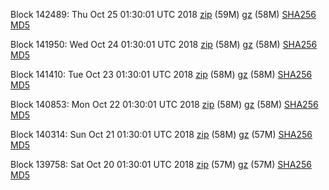 Block 142489: Thu Oct 25 01:30:01 UTC 2018 [zip](https://files.01coin.io/mainnet/2018-10-25/bootstrap.dat.zip) (59M) [gz](https://files.01coin.io/mainnet/2018-10-25/bootstrap.dat.tar.gz) (58M) [SHA256](https://files.01coin.io/mainnet/2018-10-25/sha256.txt) [MD5](https://files.01coin.io/mainnet/2018-10-25/md5.txt)

Block 141950: Wed Oct 24 01:30:01 UTC 2018 [zip](https://files.01coin.io/mainnet/2018-10-24/bootstrap.dat.zip) (58M) [gz](https://files.01coin.io/mainnet/2018-10-24/bootstrap.dat.tar.gz) (58M) [SHA256](https://files.01coin.io/mainnet/2018-10-24/sha256.txt) [MD5](https://files.01coin.io/mainnet/2018-10-24/md5.txt)

Block 141410: Tue Oct 23 01:30:01 UTC 2018 [zip](https://files.01coin.io/mainnet/2018-10-23/bootstrap.dat.zip) (58M) [gz](https://files.01coin.io/mainnet/2018-10-23/bootstrap.dat.tar.gz) (58M) [SHA256](https://files.01coin.io/mainnet/2018-10-23/sha256.txt) [MD5](https://files.01coin.io/mainnet/2018-10-23/md5.txt)

Block 140853: Mon Oct 22 01:30:01 UTC 2018 [zip](https://files.01coin.io/mainnet/2018-10-22/bootstrap.dat.zip) (58M) [gz](https://files.01coin.io/mainnet/2018-10-22/bootstrap.dat.tar.gz) (58M) [SHA256](https://files.01coin.io/mainnet/2018-10-22/sha256.txt) [MD5](https://files.01coin.io/mainnet/2018-10-22/md5.txt)

Block 140314: Sun Oct 21 01:30:01 UTC 2018 [zip](https://files.01coin.io/mainnet/2018-10-21/bootstrap.dat.zip) (58M) [gz](https://files.01coin.io/mainnet/2018-10-21/bootstrap.dat.tar.gz) (57M) [SHA256](https://files.01coin.io/mainnet/2018-10-21/sha256.txt) [MD5](https://files.01coin.io/mainnet/2018-10-21/md5.txt)

Block 139758: Sat Oct 20 01:30:01 UTC 2018 [zip](https://files.01coin.io/mainnet/2018-10-20/bootstrap.dat.zip) (57M) [gz](https://files.01coin.io/mainnet/2018-10-20/bootstrap.dat.tar.gz) (57M) [SHA256](https://files.01coin.io/mainnet/2018-10-20/sha256.txt) [MD5](https://files.01coin.io/mainnet/2018-10-20/md5.txt)
